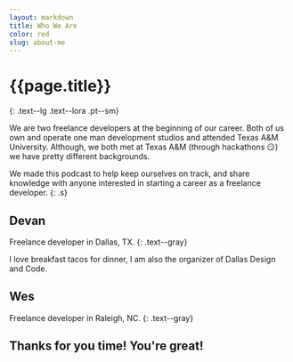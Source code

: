 ```yaml
---
layout: markdown
title: Who We Are
color: red
slug: about-me
---
```


# {{page.title}}
{: .text--lg .text--lora .pt--sm}

We are two freelance developers at the beginning of our career. Both of us own and
operate one man development studios and attended Texas A&M University. Although,
we both met at Texas A&M (through hackathons 😏) we have pretty different backgrounds.

We made this podcast to help keep ourselves on track, and share knowledge with
anyone interested in starting a career as a freelance developer.
{: .s}

## Devan
Freelance developer in Dallas, TX.
{: .text--gray}

I love breakfast tacos for dinner, I am also the organizer of Dallas Design and Code.


## Wes
Freelance developer in Raleigh, NC.
{: .text--gray}

## Thanks for you time! <strong class="text--blue">You're great!</strong>

